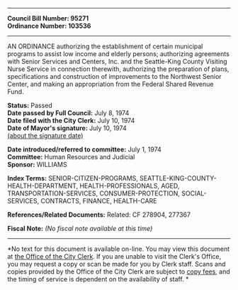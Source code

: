 * * * * *  
  
**Council Bill Number: [](#h0)[](#h2)95271**   
**Ordinance Number: 103536**  
  
* * * * *  
  
AN ORDINANCE authorizing the establishment of certain municipal programs to assist low income and elderly persons; authorizing agreements with Senior Services and Centers, Inc. and the Seattle-King County Visiting Nurse Service in connection therewith, authorizing the preparation of plans, specifications and construction of improvements to the Northwest Senior Center, and making an appropriation from the Federal Shared Revenue Fund.  
  
**Status:** Passed   
**Date passed by Full Council:** July 8, 1974   
**Date filed with the City Clerk:** July 10, 1974   
**Date of Mayor's signature:** July 10, 1974   
[(about the signature date)](/~public/approvaldate.htm)   
  
  
**Date introduced/referred to committee:** July 1, 1974   
**Committee:** Human Resources and Judicial   
**Sponsor:** WILLIAMS   
  
**Index Terms:** SENIOR-CITIZEN-PROGRAMS, SEATTLE-KING-COUNTY-HEALTH-DEPARTMENT, HEALTH-PROFESSIONALS, AGED, TRANSPORTATION-SERVICES, CONSUMER-PROTECTION, SOCIAL-SERVICES, CONTRACTS, FINANCE, HEALTH-CARE  
  
**References/Related Documents:** Related: CF 278904, 277367  
  
**Fiscal Note:** *(No fiscal note available at this time)*  
  
* * * * *  
  
*No text for this document is available on-line. You may view this document at [the Office of the City Clerk](http://www.seattle.gov/leg/clerk/contactUs.htm). If you are unable to visit the Clerk's Office, you may request a copy or scan be made for you by Clerk staff. Scans and copies provided by the Office of the City Clerk are subject to [copy fees](http://clerk.seattle.gov/~public/clerkfees.htm), and the timing of service is dependent on the availability of staff. *  
  
  
